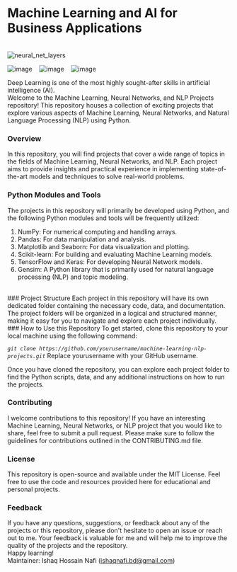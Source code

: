 # Machine Learning and AI for Business Applications

 <br/> ![neural_net_layers](https://github.com/Moh-Nafi/Neural_Network_Projects/assets/133475571/dc617c75-c08a-4c99-85be-40ccb680b422)


![image](https://github.com/Moh-Nafi/Neural_Network_Projects/assets/133475571/65963975-d467-4424-b98f-aec70b1cf450)&nbsp;&nbsp;&nbsp;&nbsp;![image](https://github.com/Moh-Nafi/Neural_Network_Projects/assets/133475571/f59493f4-cdb8-4c37-8e49-5e1ba651721d)&nbsp;&nbsp;&nbsp;&nbsp;![image](https://github.com/Moh-Nafi/Neural_Network_Projects/assets/133475571/3f16ac14-51e2-4eb5-a025-8f297c5991b0)
 
Deep Learning is one of the most highly sought-after skills in artificial intelligence (AI).<br/>
Welcome to the Machine Learning, Neural Networks, and NLP Projects repository! This repository houses a collection of exciting projects that explore various aspects of Machine Learning, Neural Networks, and Natural Language Processing (NLP) using Python.
<br/>
### Overview
In this repository, you will find projects that cover a wide range of topics in the fields of Machine Learning, Neural Networks, and NLP. Each project aims to provide insights and practical experience in implementing state-of-the-art models and techniques to solve real-world problems.
<br/>
### Python Modules and Tools
The projects in this repository will primarily be developed using Python, and the following Python modules and tools will be frequently utilized:

1. NumPy: For numerical computing and handling arrays.
2. Pandas: For data manipulation and analysis.
3. Matplotlib and Seaborn: For data visualization and plotting.
4. Scikit-learn: For building and evaluating Machine Learning models.
5. TensorFlow and Keras: For developing Neural Network models.
6. Gensim: A Python library that is primarily used for natural language processing (NLP) and topic modeling.
<br/>
### Project Structure
Each project in this repository will have its own dedicated folder containing the necessary code, data, and documentation. The project folders will be organized in a logical and structured manner, making it easy for you to navigate and explore each project individually.
<br/>
### How to Use this Repository
To get started, clone this repository to your local machine using the following command:

*`git clone https://github.com/yourusername/machine-learning-nlp-projects.git`*
Replace yourusername with your GitHub username.

Once you have cloned the repository, you can explore each project folder to find the Python scripts, data, and any additional instructions on how to run the projects.
<br/>
### Contributing
I welcome contributions to this repository! If you have an interesting Machine Learning, Neural Networks, or NLP project that you would like to share, feel free to submit a pull request. Please make sure to follow the guidelines for contributions outlined in the CONTRIBUTING.md file.
<br/>
### License
This repository is open-source and available under the MIT License. Feel free to use the code and resources provided here for educational and personal projects.
<br/>
### Feedback
If you have any questions, suggestions, or feedback about any of the projects or this repository, please don't hesitate to open an issue or reach out to me. Your feedback is valuable for me and will help me to improve the quality of the projects and the repository.
<br/>
Happy learning!
<br/>
Maintainer: Ishaq Hossain Nafi (ishaqnafi.bd@gmail.com)
